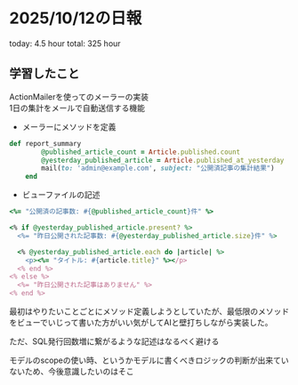 # 2025/10/12の日報
today: 4.5 hour total: 325 hour
## 学習したこと
ActionMailerを使ってのメーラーの実装  
1日の集計をメールで自動送信する機能  
* メーラーにメソッドを定義
```ruby
def report_summary
		@published_article_count = Article.published.count
		@yesterday_published_article = Article.published_at_yesterday
		mail(to: 'admin@example.com', subject: "公開済記事の集計結果")
	end
```

* ビューファイルの記述
```ruby
<%= "公開済の記事数: #{@published_article_count}件" %>

<% if @yesterday_published_article.present? %>
  <%= "昨日公開された記事数: #{@yesterday_published_article.size}件" %>

  <% @yesterday_published_article.each do |article| %>
    <p><%= "タイトル: #{article.title}" %></p>
  <% end %>
<% else %>
  <%= "昨日公開された記事はありません" %>
<% end %>
```

最初はやりたいことごとにメソッド定義しようとしていたが、最低限のメソッドをビューでいじって書いた方がいい気がしてAIと壁打ちしながら実装した。

ただ、SQL発行回数増に繋がるような記述はなるべく避ける

モデルのscopeの使い時、というかモデルに書くべきロジックの判断が出来ていないため、今後意識したいのはそこ
